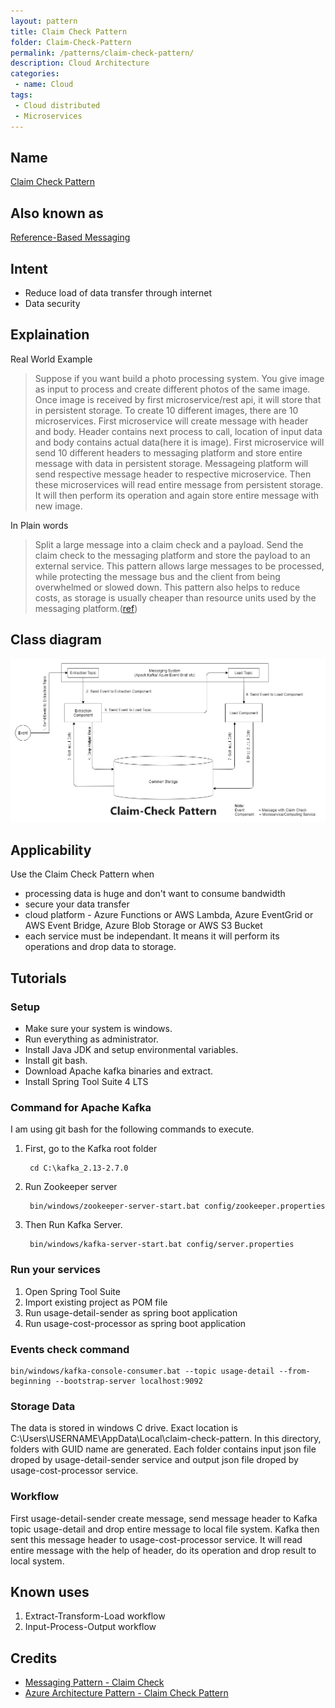 ```yaml
---
layout: pattern 
title: Claim Check Pattern
folder: Claim-Check-Pattern 
permalink: /patterns/claim-check-pattern/ 
description: Cloud Architecture
categories: 
 - name: Cloud
tags:
 - Cloud distributed
 - Microservices
---
```


## Name
[Claim Check Pattern](https://docs.microsoft.com/en-us/azure/architecture/patterns/claim-check)

## Also known as
[Reference-Based Messaging](https://www.enterpriseintegrationpatterns.com/patterns/messaging/StoreInLibrary.html)

## Intent
- Reduce load of data transfer through internet
- Data security

## Explaination
Real World Example
> Suppose if you want build a photo processing system. You give image as input to process and create different photos of the same image. Once image is received by first microservice/rest api, it will store that in persistent storage. To create 10 different images, there are 10 microservices. First microservice will create message with header and body. Header contains next process to call, location of input data and body contains actual data(here it is image). First microservice will send 10 different headers to messaging platform and store entire message with data in persistent storage. Messageing platform will send respective message header to respective microservice. Then these microservices will read entire message from persistent storage. It will then perform its operation and again store entire message with new image. 



In Plain words
> Split a large message into a claim check and a payload. Send the claim check to the messaging platform and store the payload to an external service. This pattern allows large messages to be processed, while protecting the message bus and the client from being overwhelmed or slowed down. This pattern also helps to reduce costs, as storage is usually cheaper than resource units used by the messaging platform.([ref](https://docs.microsoft.com/en-us/azure/architecture/patterns/claim-check))

## Class diagram
![alt text](./etc/Claim-Check-Pattern.png "Claim Check Pattern")

## Applicability
Use the Claim Check Pattern when
- processing data is huge and don't want to consume bandwidth
- secure your data transfer
- cloud platform - Azure Functions or AWS Lambda, Azure EventGrid or AWS Event Bridge, Azure Blob Storage or AWS S3 Bucket
- each service must be independant. It means it will perform its operations and drop data to storage.

## Tutorials
### Setup
- Make sure your system is windows.
- Run everything as administrator.
- Install Java JDK and setup environmental variables.
- Install git bash.
- Download Apache kafka binaries and extract.
- Install Spring Tool Suite 4 LTS

### Command for Apache Kafka

I am using git bash for the following commands to execute.
1. First, go to the Kafka root folder

        cd C:\kafka_2.13-2.7.0

2. Run Zookeeper server

        bin/windows/zookeeper-server-start.bat config/zookeeper.properties
3. Then Run Kafka Server.

        bin/windows/kafka-server-start.bat config/server.properties

### Run your services
1. Open Spring Tool Suite
2. Import existing project as POM file
3. Run usage-detail-sender as spring boot application
4. Run usage-cost-processor as spring boot application

### Events check command
```
bin/windows/kafka-console-consumer.bat --topic usage-detail --from-beginning --bootstrap-server localhost:9092
```
### Storage Data
The data is stored in windows C drive. Exact location is C:\Users\USERNAME\AppData\Local\claim-check-pattern. In this directory, folders with GUID name are  generated. Each folder contains input json file droped by usage-detail-sender service and output json file droped by usage-cost-processor service.

### Workflow
First usage-detail-sender create message, send message header to Kafka topic usage-detail and drop entire message to local file system. Kafka then sent this message header to usage-cost-processor service. It will read entire message with the help of header, do its operation and drop result to local system.


## Known uses
1. Extract-Transform-Load workflow
2. Input-Process-Output workflow


## Credits
- [Messaging Pattern - Claim Check](https://www.enterpriseintegrationpatterns.com/patterns/messaging/StoreInLibrary.html)
- [Azure Architecture Pattern - Claim Check Pattern](https://docs.microsoft.com/en-us/azure/architecture/patterns/claim-check)

